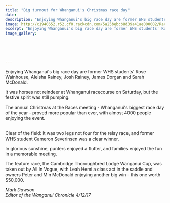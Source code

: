 ```yaml
---
title: "Big turnout for Whanganui's Christmas race day"
date: 
description: "Enjoying Whanganui's big race day are former WHS students' Rose Wainhouse, Aleisha Rainey, Josh Rainey, James Dorgan & Sarah McDonald..."
image: http://c1940652.r52.cf0.rackcdn.com/5a25bebcb8d39a41ae000002/Race-day-former-students.jpg
excerpt: "Enjoying Whanganui's big race day are former WHS students' Rose Wainhouse, Aleisha Rainey, Josh Rainey, James Dorgan and Sarah McDonald."
image_gallery:
    
    
    
    
    
---
```


<p><span>Enjoying Whanganui's big race day are former WHS students' Rose Wainhouse, Aleisha Rainey, Josh Rainey, James Dorgan and Sarah McDonald.</span></p>
<p class="element element-paragraph">It was horses not reindeer at Whanganui racecourse on Saturday, but the festive spirit was still pumping.</p>
<p class="element element-paragraph">The annual Christmas at the Races meeting - Whanganui's biggest race day of the year - proved more popular than ever, with almost 4000 people enjoying the event.</p>
<p><span><img src=http://c1940652.r52.cf0.rackcdn.com/5a25bed5b8d39a41ae000004/Race-day-former-student-running.jpg alt="" /><br /><br /><span>Clear of the field: It was two legs not four for the relay race, and former WHS student Cameron Severinsen was a clear winner.</span></span></p>
<p class="element element-paragraph">In glorious sunshine, punters enjoyed a flutter, and families enjoyed the fun in a memorable meeting.</p>
<p class="element element-paragraph">The feature race, the Cambridge Thoroughbred Lodge Wanganui Cup, was taken out by All In Vogue, with Leah Hemi a class act in the saddle and owners Peter and Min McDonald enjoying another big win - this one worth $50,000.</p>
<p><em>Mark Dawson<br />Editor of the Wanganui Chronicle 4/12/17</em></p>

